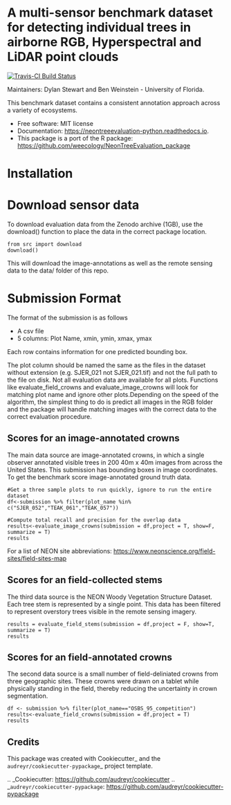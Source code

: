# A multi-sensor benchmark dataset for detecting individual trees in airborne RGB, Hyperspectral and LiDAR point clouds

[![Travis-CI Build
Status](https://travis-ci.org/Weecology/neontreeevaluation_python.svg?branch=master)](https://travis-ci.org/Weecology/neontreeevaluation_python)

Maintainers: Dylan Stewart and Ben Weinstein - University of Florida.

This benchmark dataset contains a consistent annotation approach across a variety of ecosystems.

* Free software: MIT license
* Documentation: https://neontreeevaluation-python.readthedocs.io.
* This package is a port of the R package: https://github.com/weecology/NeonTreeEvaluation_package

# Installation

# Download sensor data

To download evaluation data from the Zenodo archive (1GB), use the download() function to place the data in the correct package location.

```
from src import download
download()
```

This will download the image-annotations as well as the remote sensing data to the data/ folder of this repo.

# Submission Format

The format of the submission is as follows

* A csv file
* 5 columns: Plot Name, xmin, ymin, xmax, ymax

Each row contains information for one predicted bounding box.

The plot column should be named the same as the files in the dataset without extension (e.g. SJER_021 not SJER_021.tif) and not the full path to the file on disk. Not all evaluation data are available for all plots. Functions like evaluate_field_crowns and evaluate_image_crowns will look for matching plot name and ignore other plots.Depending on the speed of the algorithm, the simplest thing to do is predict all images in the RGB folder and the package will handle matching images with the correct data to the correct evaluation procedure.

## Scores for an image-annotated crowns

The main data source are image-annotated crowns, in which a single observer annotated visible trees in 200 40m x 40m images from across the United States. This submission has bounding boxes in image coordinates. To get the benchmark score image-annotated ground truth data.

```
#Get a three sample plots to run quickly, ignore to run the entire dataset
df<-submission %>% filter(plot_name %in% c("SJER_052","TEAK_061","TEAK_057"))

#Compute total recall and precision for the overlap data
results<-evaluate_image_crowns(submission = df,project = T, show=F, summarize = T)
results
```

For a list of NEON site abbreviations: https://www.neonscience.org/field-sites/field-sites-map

## Scores for an field-collected stems
The third data source is the NEON Woody Vegetation Structure Dataset. Each tree stem is represented by a single point. This data has been filtered to represent overstory trees visible in the remote sensing imagery.

```
results = evaluate_field_stems(submission = df,project = F, show=T, summarize = T)
results
```

## Scores for an field-annotated crowns

The second data source is a small number of field-deliniated crowns from three geographic sites. These crowns were drawn on a tablet while physically standing in the field, thereby reducing the uncertainty in crown segmentation.

```
df <- submission %>% filter(plot_name=="OSBS_95_competition")
results<-evaluate_field_crowns(submission = df,project = T)
results
```

Credits
-------

This package was created with Cookiecutter_ and the `audreyr/cookiecutter-pypackage`_ project template.

.. _Cookiecutter: https://github.com/audreyr/cookiecutter
.. _`audreyr/cookiecutter-pypackage`: https://github.com/audreyr/cookiecutter-pypackage
